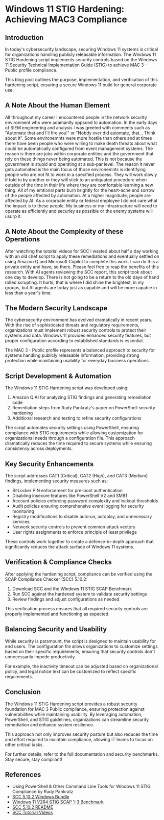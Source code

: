 # Windows 11 STIG Hardening: Achieving MAC3 Compliance

## Introduction

In today's cybersecurity landscape, securing Windows 11 systems is critical for organizations handling publicly releasable information. The Windows 11 STIG Hardening script implements security controls based on the Windows 11 Security Technical Implementation Guide (STIG) to achieve MAC 3 - Public profile compliance.

This blog post outlines the purpose, implementation, and verification of this hardening script, ensuring a secure Windows 11 build for general corporate use.

## A Note About the Human Element

All throughout my career I encountered people in the network security environment who were adamantly oppsoed to automation.  In the early days of SIEM engineering and analysis I was greeted with comments such as "Automate that and I'll fire you!" or "Nobdy ever did automate, that... Think about it".  Some environemnts were more hostile than others and at times there have been people who were willing to make death threats about what could be automatically configured from event management systems.  The reason is there are jobs within corporate entities and the government that rely on these things never being automated.  This is not because the government is stupid and operating at a sub-par level.  The reason it never gets automated is the main focus of those environemnts is identifying people who are not fit to work in a specified process.  They will work slowly if told to by another or they will stick to an antiquated procedure when outside of the time in their life where they are comfortable learning a new thing.  All of my emtional parts burn brightly for the heart-ache and sorrow of the people affected by automation.  At a higher magnitude, people are affected by AI.  As a corproate entity or federal employee I do not care what the impact is to these people.  My business or my infrastructure will need to operate as efficiently and securley as possible or the enemy systems will usurp it.    

## A Note About the Complexity of these Operations

After watching the tutorial videos for SCC I wasted about half a day working with an old chef script to apply these remediations and eventually settled on using Amazon Q and Microsoft Copilot to complete this work.  I can do this a private entity and have, so there.  Please feel free to reap the benefits of this research.  With AI agents reviewing the SCC report, this script took about one day to develop.  There is not going to be a return to the old days of hand rolled scrupting.  It hurts,  that is where I did shine the brightest, in my groups, but AI agents are today just as capable and will be more capable in less than a year's time. 

## The Modern Security Landscape

The cybersecurity environment has evolved dramatically in recent years. With the rise of sophisticated threats and regulatory requirements, organizations must implement robust security controls to protect their systems and data. Windows 11 provides enhanced security features, but proper configuration according to established standards is essential.

The MAC 3 - Public profile represents a balanced approach to security for systems handling publicly releasable information, providing strong protection while maintaining usability for everyday business operations.

## Script Development & Automation

The Windows 11 STIG Hardening script was developed using:

1. Amazon Q AI for analyzing STIG findings and generating remediation code
2. Remediation steps from Rudy Pankratz's paper on PowerShell security hardening
3. Additional research and testing to refine security configurations

The script automates security settings using PowerShell, ensuring compliance with STIG requirements while allowing customization for organizational needs through a configuration file. This approach dramatically reduces the time required to secure systems while ensuring consistency across deployments.

## Key Security Enhancements

The script addresses CAT1 (Critical), CAT2 (High), and CAT3 (Medium) findings, implementing security measures such as:

- BitLocker PIN enforcement for pre-boot authentication
- Disabling insecure features like PowerShell V2 and SMB1
- Account policies enforcing password complexity and lockout thresholds
- Audit policies ensuring comprehensive event logging for security monitoring
- Registry modifications to disable autorun, autoplay, and unnecessary services
- Network security controls to prevent common attack vectors
- User rights assignments to enforce principle of least privilege

These controls work together to create a defense-in-depth approach that significantly reduces the attack surface of Windows 11 systems.

## Verification & Compliance Checks

After applying the hardening script, compliance can be verified using the SCAP Compliance Checker (SCC) 5.10.2:

1. Download SCC and the Windows 11 STIG SCAP Benchmark
2. Run SCC against the hardened system to validate security settings
3. Review findings and adjust configurations as needed

This verification process ensures that all required security controls are properly implemented and functioning as expected.

## Balancing Security and Usability

While security is paramount, the script is designed to maintain usability for end users. The configuration file allows organizations to customize settings based on their specific requirements, ensuring that security controls don't unnecessarily impede productivity.

For example, the inactivity timeout can be adjusted based on organizational policy, and legal notice text can be customized to reflect specific requirements.

## Conclusion

The Windows 11 STIG Hardening script provides a robust security foundation for MAC 3 Public compliance, ensuring protection against vulnerabilities while maintaining usability. By leveraging automation, PowerShell, and STIG guidelines, organizations can streamline security remediation and enhance system resilience.

This approach not only improves security posture but also reduces the time and effort required to maintain compliance, allowing IT teams to focus on other critical tasks.

For further details, refer to the full documentation and security benchmarks. Stay secure, stay compliant!

## References

- Using PowerShell & Other Command Line Tools for Windows 11 STIG Compliance by Rudy Pankratz
- [SCC 5.10.2 Windows Bundle](https://dl.dod.cyber.mil/wp-content/uploads/stigs/zip/scc-5.10.2_Windows_bundle.zip)
- [Windows 11 V2R4 STIG SCAP 1-3 Benchmark](https://dl.dod.cyber.mil/wp-content/uploads/stigs/zip/U_MS_Windows_11_V2R4_STIG_SCAP_1-3_Benchmark.zip)
- [SCC 5.10.2 README](https://dl.dod.cyber.mil/wp-content/uploads/stigs/txt/SCC_5.10.2_Readme.txt)
- [SCC Tutorial Videos](https://dl.dod.cyber.mil/wp-content/uploads/stigs/zip/scc-5.10.2_Windows_bundle.zip)